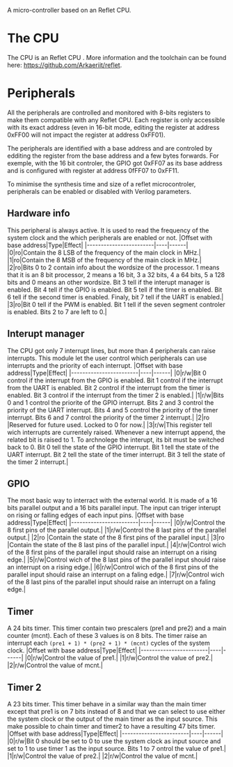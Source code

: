 A micro-controller based on an Reflet CPU.

# The CPU
The CPU is an Reflet CPU . More information and the toolchain can be found here: https://github.com/Arkaeriit/reflet.

# Peripherals 
All the peripherals are controlled and monitored with 8-bits registers to make them compatible with any Reflet CPU. Each register is only accessible with its exact address (even in 16-bit mode, editing the register at address 0xFF00 will not impact the register at address 0xFF01). 

The peripherals are identified with a base address and are controled by edditing the register from the base address and a few bytes forwards. For exemple, with the 16 bit controler, the GPIO got 0xFF07 as its base address and is configured with register at address 0fFF07 to 0xFF11.

To minimise the synthesis time and size of a reflet microcontroler, peripherals can be enabled or disabled with Verilog parameters.

## Hardware info 
This peripheral is always active. It is used to read the frequency of the system clock and the which peripherals are enabled or not.
|Offset with base address|Type|Effect|
|------------------------|----|------|
|0|ro|Contain the 8 LSB of the frequency of the main clock in MHz.|
|1|ro|Contain the 8 MSB of the frequency of the main clock in MHz.|
|2|ro|Bits 0 to 2 contain info about the wordsize of the processor. 1 means that it is an 8 bit processor, 2 means a 16 bit, 3 a 32 bits, 4 a 64 bits, 5 a 128 bits and 0 means an other wordsize. Bit 3 tell if the interupt manager is enabled. Bit 4 tell if the GPIO is enabled. Bit 5 tell if the timer is enabled. Bit 6 tell if the second timer is enabled. Finaly, bit 7 tell if the UART is enabled.|
|3|ro|Bit 0 tell if the PWM is enabled. Bit 1 tell if the seven segment controler is enabled. Bits 2 to 7 are left to 0.|

## Interupt manager
The CPU got only 7 interrupt lines, but more than 4 peripherals can raise interrupts. This module let the user control which peripherals can use interrupts and the priority of each interrupt.
|Offset with base address|Type|Effect|
|------------------------|----|------|
|0|r/w|Bit 0 control if the interrupt from the GPIO is enabled. Bit 1 control if the interrupt from the UART is enabled. Bit 2 control if the interrupt from the timer is enabled. Bit 3 control if the interrupt from the timer 2 is enabled.|
|1|r/w|Bits 0 and 1 control the priorite of the GPIO interrupt. Bits 2 and 3 control the priority of the UART interrupt. Bits 4 and 5 control the priority of the timer interrupt. Bits 6 and 7 control the priority of the timer 2 interrupt.|
|2|ro |Reserved for future used. Locked to 0 for now.|
|3|r/w|This register tell wich interrupts are currentely raised. Whenever a new interrupt append, the related bit is raised to 1. To archnolege the interupt, its bit must be switched back to 0. Bit 0 tell the state of the GPIO interrupt. Bit 1 tell the state of the UART interrupt. Bit 2 tell the state of the timer interrupt. Bit 3 tell the state of the timer 2 interrupt.|


## GPIO
The most basic way to interract with the external world. It is made of a 16 bits parallel output and a 16 bits parallel input. The input can triger interupt on rising or falling edges of each input pins.
|Offset with base address|Type|Effect|
|------------------------|----|------|
|0|r/w|Control the 8 first pins of the parallel output.|
|1|r/w|Control the 8 last  pins of the parallel output.|
|2|ro |Contain the state of the 8 first pins of the parallel input.|
|3|ro |Contain the state of the 8 last  pins of the parallel input.|
|4|r/w|Control wich of the 8 first pins of the parallel input should raise an interrupt on a rising edge.|
|5|r/w|Control wich of the 8 last  pins of the parallel input should raise an interrupt on a rising edge.|
|6|r/w|Control wich of the 8 first pins of the parallel input should raise an interrupt on a faling edge.|
|7|r/w|Control wich of the 8 last  pins of the parallel input should raise an interrupt on a faling edge.|

## Timer
A 24 bits timer. This timer contain two prescalers (pre1 and pre2) and a main counter (mcnt). Each of these 3 values is on 8 bits. The timer raise an interrupt each `(pre1 + 1) * (pre2 + 1) * (mcnt)` cycles of the system clock.
|Offset with base address|Type|Effect|
|------------------------|----|------|
|0|r/w|Control the value of pre1.|
|1|r/w|Control the value of pre2.|
|2|r/w|Control the value of mcnt.|

## Timer 2
A 23 bits timer. This timer behave in a similar way than the main timer except that pre1 is on 7 bits instead of 8 and that we can select to use either the system clock or the output of the main timer as the input source. This make possible to chain timer and timer2 to have a resulting 47 bits timer.
|Offset with base address|Type|Effect|
|------------------------|----|------|
|0|r/w|Bit 0 should be set to 0 to use the system clock as input source and set to 1 to use timer 1 as the input source. Bits 1 to 7 ontrol the value of pre1.|
|1|r/w|Control the value of pre2.|
|2|r/w|Control the value of mcnt.|

